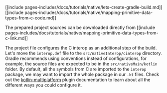 [[include pages-includes/docs/tutorials/native/lets-create-gradle-build.md]]
[[include pages-includes/docs/tutorials/native/mapping-primitive-data-types-from-c-code.md]]

The prepared project sources can be downloaded directly from
[[include pages-includes/docs/tutorials/native/mapping-primitive-data-types-from-c-link.md]]


The project file configures the C interop as an additional step of the build.
Let's move the `interop.def` file to the `src/nativeInterop/cinterop` directory.
Gradle recommends using conventions instead of configurations,
for example, the source files are expected to be in the `src/nativeMain/kotlin` folder.
By default, all the symbols from C are imported to the `interop` package,
we may want to import the whole package in our `.kt` files.
Check out the [kotlin-multiplatform](/docs/reference/mpp-discover-project.html#multiplatform-plugin)
plugin documentation to learn about all the different ways you could configure it.
